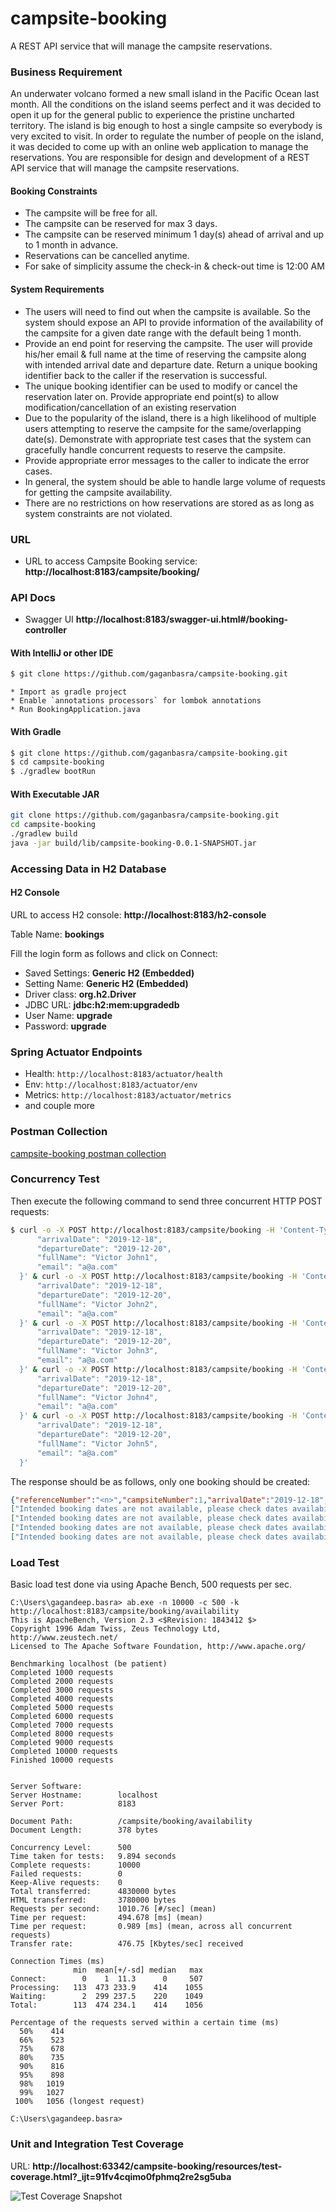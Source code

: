 # campsite-booking

A REST API service that will manage the campsite reservations.

### Business Requirement
An underwater volcano formed a new small island in the Pacific Ocean last month. All the conditions on the island seems perfect and it was
decided to open it up for the general public to experience the pristine uncharted territory.
The island is big enough to host a single campsite so everybody is very excited to visit. In order to regulate the number of people on the island, it
was decided to come up with an online web application to manage the reservations. You are responsible for design and development of a REST
API service that will manage the campsite reservations.
#### Booking Constraints
* The campsite will be free for all.
* The campsite can be reserved for max 3 days.
* The campsite can be reserved minimum 1 day(s) ahead of arrival and up to 1 month in advance.
* Reservations can be cancelled anytime.
* For sake of simplicity assume the check-in & check-out time is 12:00 AM
#### System Requirements
* The users will need to find out when the campsite is available. So the system should expose an API to provide information of the
availability of the campsite for a given date range with the default being 1 month.
* Provide an end point for reserving the campsite. The user will provide his/her email & full name at the time of reserving the campsite
along with intended arrival date and departure date. Return a unique booking identifier back to the caller if the reservation is successful.
* The unique booking identifier can be used to modify or cancel the reservation later on. Provide appropriate end point(s) to allow
modification/cancellation of an existing reservation
* Due to the popularity of the island, there is a high likelihood of multiple users attempting to reserve the campsite for the same/overlapping
date(s). Demonstrate with appropriate test cases that the system can gracefully handle concurrent requests to reserve the campsite.
* Provide appropriate error messages to the caller to indicate the error cases.
* In general, the system should be able to handle large volume of requests for getting the campsite availability.
* There are no restrictions on how reservations are stored as as long as system constraints are not violated.

### URL
* URL to access Campsite Booking service: **http://localhost:8183/campsite/booking/**

### API Docs
* Swagger UI **http://localhost:8183/swagger-ui.html#/booking-controller**

#### With IntelliJ or other IDE
```bash
$ git clone https://github.com/gaganbasra/campsite-booking.git
```
```text
* Import as gradle project
* Enable `annotations processors` for lombok annotations
* Run BookingApplication.java
```

#### With Gradle
```bash
$ git clone https://github.com/gaganbasra/campsite-booking.git
$ cd campsite-booking
$ ./gradlew bootRun
```
#### With Executable JAR
```bash
git clone https://github.com/gaganbasra/campsite-booking.git
cd campsite-booking
./gradlew build
java -jar build/lib/campsite-booking-0.0.1-SNAPSHOT.jar
```

### Accessing Data in H2 Database
#### H2 Console
URL to access H2 console: **http://localhost:8183/h2-console**

Table Name: **bookings**

Fill the login form as follows and click on Connect:
* Saved Settings: **Generic H2 (Embedded)**
* Setting Name: **Generic H2 (Embedded)**
* Driver class: **org.h2.Driver**
* JDBC URL: **jdbc:h2:mem:upgradedb**
* User Name: **upgrade**
* Password: **upgrade**

### Spring Actuator Endpoints
* Health: `http://localhost:8183/actuator/health`
* Env: `http://localhost:8183/actuator/env`
* Metrics: `http://localhost:8183/actuator/metrics`
* and couple more

### Postman Collection
[campsite-booking postman collection](resources/campsite-booking.postman_collection.json)

### Concurrency Test
Then execute the following command to send three concurrent HTTP POST requests:
```Bash
$ curl -o -X POST http://localhost:8183/campsite/booking -H 'Content-Type: application/json' -d '{
      "arrivalDate": "2019-12-18",
      "departureDate": "2019-12-20",
      "fullName": "Victor John1",
      "email": "a@a.com"
  }' & curl -o -X POST http://localhost:8183/campsite/booking -H 'Content-Type: application/json' -d '{
      "arrivalDate": "2019-12-18",
      "departureDate": "2019-12-20",
      "fullName": "Victor John2",
      "email": "a@a.com"
  }' & curl -o -X POST http://localhost:8183/campsite/booking -H 'Content-Type: application/json' -d '{
      "arrivalDate": "2019-12-18",
      "departureDate": "2019-12-20",
      "fullName": "Victor John3",
      "email": "a@a.com"
  }' & curl -o -X POST http://localhost:8183/campsite/booking -H 'Content-Type: application/json' -d '{
      "arrivalDate": "2019-12-18",
      "departureDate": "2019-12-20",
      "fullName": "Victor John4",
      "email": "a@a.com"
  }' & curl -o -X POST http://localhost:8183/campsite/booking -H 'Content-Type: application/json' -d '{
      "arrivalDate": "2019-12-18",
      "departureDate": "2019-12-20",
      "fullName": "Victor John5",
      "email": "a@a.com"
  }' 
```
The response should be as follows, only one booking should be created:
```json
{"referenceNumber":"<n>","campsiteNumber":1,"arrivalDate":"2019-12-18","departureDate":"2019-12-20","fullName":"Victor John<x>","email":"a@a.com"}
["Intended booking dates are not available, please check dates availability"]
["Intended booking dates are not available, please check dates availability"]
["Intended booking dates are not available, please check dates availability"]
["Intended booking dates are not available, please check dates availability"]
```
### Load Test
Basic load test done via using Apache Bench, 500 requests per sec.
```
C:\Users\gagandeep.basra> ab.exe -n 10000 -c 500 -k http://localhost:8183/campsite/booking/availability
This is ApacheBench, Version 2.3 <$Revision: 1843412 $>
Copyright 1996 Adam Twiss, Zeus Technology Ltd, http://www.zeustech.net/
Licensed to The Apache Software Foundation, http://www.apache.org/

Benchmarking localhost (be patient)
Completed 1000 requests
Completed 2000 requests
Completed 3000 requests
Completed 4000 requests
Completed 5000 requests
Completed 6000 requests
Completed 7000 requests
Completed 8000 requests
Completed 9000 requests
Completed 10000 requests
Finished 10000 requests


Server Software:
Server Hostname:        localhost
Server Port:            8183

Document Path:          /campsite/booking/availability
Document Length:        378 bytes

Concurrency Level:      500
Time taken for tests:   9.894 seconds
Complete requests:      10000
Failed requests:        0
Keep-Alive requests:    0
Total transferred:      4830000 bytes
HTML transferred:       3780000 bytes
Requests per second:    1010.76 [#/sec] (mean)
Time per request:       494.678 [ms] (mean)
Time per request:       0.989 [ms] (mean, across all concurrent requests)
Transfer rate:          476.75 [Kbytes/sec] received

Connection Times (ms)
              min  mean[+/-sd] median   max
Connect:        0    1  11.3      0     507
Processing:   113  473 233.9    414    1055
Waiting:        2  299 237.5    220    1049
Total:        113  474 234.1    414    1056

Percentage of the requests served within a certain time (ms)
  50%    414
  66%    523
  75%    678
  80%    735
  90%    816
  95%    898
  98%   1019
  99%   1027
 100%   1056 (longest request)

C:\Users\gagandeep.basra>
```
### Unit and Integration Test Coverage
URL: **http://localhost:63342/campsite-booking/resources/test-coverage.html?_ijt=91fv4cqimo0fphmq2re2sg5uba**

![Test Coverage Snapshot](/resources/code-coverage.PNG)